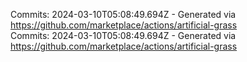 Commits: 2024-03-10T05:08:49.694Z - Generated via https://github.com/marketplace/actions/artificial-grass
<br>
Commits: 2024-03-10T05:08:49.694Z - Generated via https://github.com/marketplace/actions/artificial-grass
<br>
